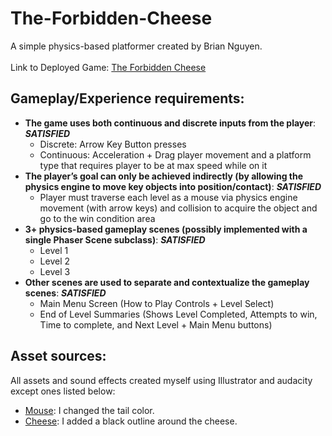 # The-Forbidden-Cheese
A simple physics-based platformer created by Brian Nguyen.\
\
Link to Deployed Game: [The Forbidden Cheese](https://brian-mt-nguyen.github.io/The-Forbidden-Cheese/)
## Gameplay/Experience requirements:
- **The game uses both continuous and discrete inputs from the player**: ***SATISFIED***
    - Discrete: Arrow Key Button presses
    - Continuous: Acceleration + Drag player movement and a platform type that requires player to be at max speed while on it
- **The player’s goal can only be achieved indirectly (by allowing the physics engine to move key objects into position/contact)**: ***SATISFIED***
    - Player must traverse each level as a mouse via physics engine movement (with arrow keys) and collision to acquire the object and go to the win condition area
- **3+ physics-based gameplay scenes (possibly implemented with a single Phaser Scene subclass)**: ***SATISFIED***
    - Level 1
    - Level 2
    - Level 3
- **Other scenes are used to separate and contextualize the gameplay scenes**: ***SATISFIED***
    - Main Menu Screen (How to Play Controls + Level Select)
    - End of Level Summaries (Shows Level Completed, Attempts to win, Time to complete, and Next Level + Main Menu buttons)

## Asset sources:
All assets and sound effects created myself using Illustrator and audacity except ones listed below:
- [Mouse](https://www.pngkit.com/bigpic/u2e6r5t4q8a9e6r5/): I changed the tail color.
- [Cheese](http://pixelartmaker.com/art/605a4c2a78ea075): I added a black outline around the cheese.
